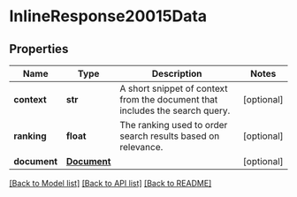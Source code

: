 # InlineResponse20015Data

## Properties
Name | Type | Description | Notes
------------ | ------------- | ------------- | -------------
**context** | **str** | A short snippet of context from the document that includes the search query. | [optional] 
**ranking** | **float** | The ranking used to order search results based on relevance. | [optional] 
**document** | [**Document**](Document.md) |  | [optional] 

[[Back to Model list]](../README.md#documentation-for-models) [[Back to API list]](../README.md#documentation-for-api-endpoints) [[Back to README]](../README.md)

